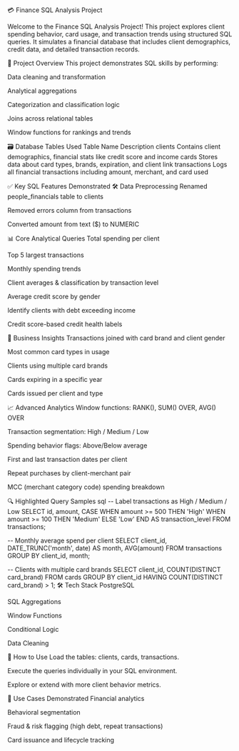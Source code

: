 💳 Finance SQL Analysis Project

Welcome to the Finance SQL Analysis Project!
This project explores client spending behavior, card usage, and transaction trends using structured SQL queries. It simulates a financial database that includes client demographics, credit data, and detailed transaction records.

🧩 Project Overview
This project demonstrates SQL skills by performing:

Data cleaning and transformation

Analytical aggregations

Categorization and classification logic

Joins across relational tables

Window functions for rankings and trends



🗃️ Database Tables Used
Table Name	Description
clients	Contains client demographics, financial stats like credit score and income
cards	Stores data about card types, brands, expiration, and client link
transactions	Logs all financial transactions including amount, merchant, and card used

✅ Key SQL Features Demonstrated
🛠️ Data Preprocessing
Renamed people_financials table to clients

Removed errors column from transactions

Converted amount from text ($) to NUMERIC

📊 Core Analytical Queries
Total spending per client

Top 5 largest transactions

Monthly spending trends

Client averages & classification by transaction level

Average credit score by gender

Identify clients with debt exceeding income

Credit score-based credit health labels

🧠 Business Insights
Transactions joined with card brand and client gender

Most common card types in usage

Clients using multiple card brands

Cards expiring in a specific year

Cards issued per client and type

📈 Advanced Analytics
Window functions: RANK(), SUM() OVER, AVG() OVER

Transaction segmentation: High / Medium / Low

Spending behavior flags: Above/Below average

First and last transaction dates per client

Repeat purchases by client-merchant pair

MCC (merchant category code) spending breakdown

🔍 Highlighted Query Samples
sql
-- Label transactions as High / Medium / Low
SELECT id, amount,
  CASE
    WHEN amount >= 500 THEN 'High'
    WHEN amount >= 100 THEN 'Medium'
    ELSE 'Low'
  END AS transaction_level
FROM transactions;

-- Monthly average spend per client
SELECT client_id, DATE_TRUNC('month', date) AS month, AVG(amount)
FROM transactions
GROUP BY client_id, month;

-- Clients with multiple card brands
SELECT client_id, COUNT(DISTINCT card_brand)
FROM cards
GROUP BY client_id
HAVING COUNT(DISTINCT card_brand) > 1;
🛠️ Tech Stack
PostgreSQL

SQL Aggregations

Window Functions

Conditional Logic

Data Cleaning

🚀 How to Use
Load the tables: clients, cards, transactions.

Execute the queries individually in your SQL environment.

Explore or extend with more client behavior metrics.

📌 Use Cases Demonstrated
Financial analytics

Behavioral segmentation

Fraud & risk flagging (high debt, repeat transactions)

Card issuance and lifecycle tracking